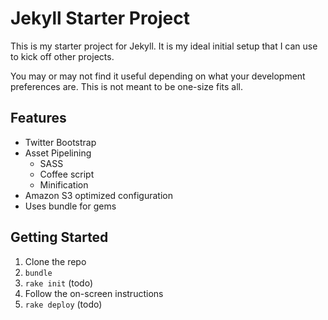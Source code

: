 # Jekyll Starter Project

This is my starter project for Jekyll. It is my ideal initial setup that I can use to kick off other projects.

You may or may not find it useful depending on what your development preferences are. This is not meant to be one-size fits all.

## Features

* Twitter Bootstrap
* Asset Pipelining
  * SASS
  * Coffee script
  * Minification
* Amazon S3 optimized configuration
* Uses bundle for gems

## Getting Started

1. Clone the repo
2. `bundle`
3. `rake init` (todo)
4. Follow the on-screen instructions
5. `rake deploy` (todo)

